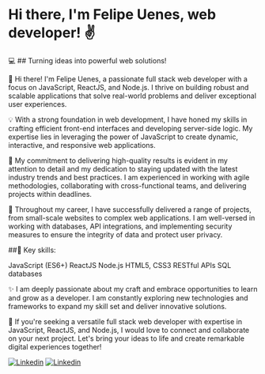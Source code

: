 # Hi there, I'm Felipe Uenes, web developer! ✌️

💻 ## Turning ideas into powerful web solutions!

🌟 Hi there! I'm Felipe Uenes, a passionate full stack web developer with a focus on JavaScript, ReactJS, and Node.js. I thrive on building robust and scalable applications that solve real-world problems and deliver exceptional user experiences.

💡 With a strong foundation in web development, I have honed my skills in crafting efficient front-end interfaces and developing server-side logic. My expertise lies in leveraging the power of JavaScript to create dynamic, interactive, and responsive web applications.

🎯 My commitment to delivering high-quality results is evident in my attention to detail and my dedication to staying updated with the latest industry trends and best practices. I am experienced in working with agile methodologies, collaborating with cross-functional teams, and delivering projects within deadlines.

💼 Throughout my career, I have successfully delivered a range of projects, from small-scale websites to complex web applications. I am well-versed in working with databases, API integrations, and implementing security measures to ensure the integrity of data and protect user privacy.

##🔧 Key skills:

JavaScript (ES6+)
ReactJS
Node.js
HTML5, CSS3
RESTful APIs
SQL databases

✨ I am deeply passionate about my craft and embrace opportunities to learn and grow as a developer. I am constantly exploring new technologies and frameworks to expand my skill set and deliver innovative solutions.

📩 If you're seeking a versatile full stack web developer with expertise in JavaScript, ReactJS, and Node.js, I would love to connect and collaborate on your next project. Let's bring your ideas to life and create remarkable digital experiences together!


[![Linkedin](https://img.shields.io/badge/LinkedIn-0077B5?style=for-the-badge&logo=linkedin&logoColor=white)](https://www.linkedin.com/in/felipe-uenes-3680a4216/)
[![Linkedin](https://img.shields.io/badge/WhatsApp-25D366?style=for-the-badge&logo=whatsapp&logoColor=white)](https://wa.me/5588998723234?text=Ol%C3%A1%21)
